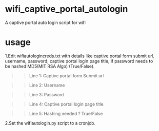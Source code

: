 # wifi_captive_portal_autologin
A captive portal auto login script for wifi

# usage
1.Edit wifiautologincreds.txt with details like captive portal form submit url, username, password, captive portal login page title, if password needs to be hashed MD5(MIT RSA Algo) (True/False).

>> Line 1: Captive portal form Submit url

>> Line 2: Username

>> Line 3: Password

>> Line 4: Captive portal login page title

>> Line 5: Hashing needed ? True/False


2.Set the wifiautologin.py script to a cronjob.
